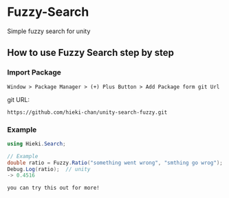 # Fuzzy-Search
Simple fuzzy search for unity

## How to use Fuzzy Search step by step

### Import Package

```
Window > Package Manager > (+) Plus Button > Add Package form git Url
```

git URL:

```
https://github.com/hieki-chan/unity-search-fuzzy.git
```

### Example

```C#
using Hieki.Search;

```

```C#
// Example
double ratio = Fuzzy.Ratio("something went wrong", "smthing go wrog");
Debug.Log(ratio);  // unity
-> 0.4516
```


```
you can try this out for more!
```
